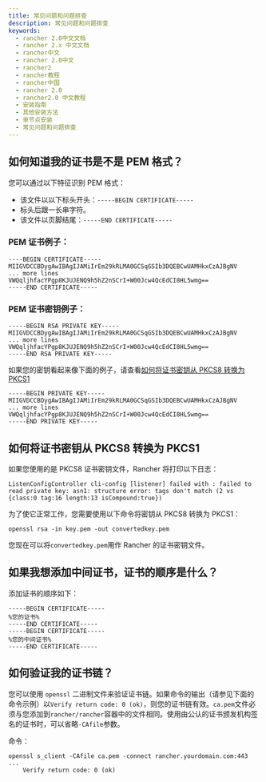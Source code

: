 ```yaml
---
title: 常见问题和问题排查
description: 常见问题和问题排查
keywords:
  - rancher 2.0中文文档
  - rancher 2.x 中文文档
  - rancher中文
  - rancher 2.0中文
  - rancher2
  - rancher教程
  - rancher中国
  - rancher 2.0
  - rancher2.0 中文教程
  - 安装指南
  - 其他安装方法
  - 单节点安装
  - 常见问题和问题排查
---
```


## 如何知道我的证书是不是 PEM 格式？

您可以通过以下特征识别 PEM 格式：

- 该文件以以下标头开头：`-----BEGIN CERTIFICATE-----`
- 标头后跟一长串字符。
- 该文件以页脚结尾：`-----END CERTIFICATE-----`

### PEM 证书例子：

```
----BEGIN CERTIFICATE-----
MIIGVDCCBDygAwIBAgIJAMiIrEm29kRLMA0GCSqGSIb3DQEBCwUAMHkxCzAJBgNV
... more lines
VWQqljhfacYPgp8KJUJENQ9h5hZ2nSCrI+W00Jcw4QcEdCI8HL5wmg==
-----END CERTIFICATE-----
```

### PEM 证书密钥例子：

```
-----BEGIN RSA PRIVATE KEY-----
MIIGVDCCBDygAwIBAgIJAMiIrEm29kRLMA0GCSqGSIb3DQEBCwUAMHkxCzAJBgNV
... more lines
VWQqljhfacYPgp8KJUJENQ9h5hZ2nSCrI+W00Jcw4QcEdCI8HL5wmg==
-----END RSA PRIVATE KEY-----
```

如果您的密钥看起来像下面的例子，请查看[如何将证书密钥从 PKCS8 转换为 PKCS1](#如何将证书密钥从-pkcs8-转换为-pkcs1)

```
-----BEGIN PRIVATE KEY-----
MIIGVDCCBDygAwIBAgIJAMiIrEm29kRLMA0GCSqGSIb3DQEBCwUAMHkxCzAJBgNV
... more lines
VWQqljhfacYPgp8KJUJENQ9h5hZ2nSCrI+W00Jcw4QcEdCI8HL5wmg==
-----END PRIVATE KEY-----
```

## 如何将证书密钥从 PKCS8 转换为 PKCS1

如果您使用的是 PKCS8 证书密钥文件，Rancher 将打印以下日志：

```
ListenConfigController cli-config [listener] failed with : failed to read private key: asn1: structure error: tags don't match (2 vs {class:0 tag:16 length:13 isCompound:true})
```

为了使它正常工作，您需要使用以下命令将密钥从 PKCS8 转换为 PKCS1：

```
openssl rsa -in key.pem -out convertedkey.pem
```

您现在可以将`convertedkey.pem`用作 Rancher 的证书密钥文件。

## 如果我想添加中间证书，证书的顺序是什么？

添加证书的顺序如下：

```
-----BEGIN CERTIFICATE-----
%您的证书%
-----END CERTIFICATE-----
-----BEGIN CERTIFICATE-----
%您的中间证书%
-----END CERTIFICATE-----
```

## 如何验证我的证书链？

您可以使用 `openssl` 二进制文件来验证证书链。如果命令的输出（请参见下面的命令示例）以`Verify return code: 0 (ok)`，则您的证书链有效。`ca.pem`文件必须与您添加到`rancher/rancher`容器中的文件相同。使用由公认的证书颁发机构签名的证书时，可以省略`-CAfile`参数。

命令：

```
openssl s_client -CAfile ca.pem -connect rancher.yourdomain.com:443
...
    Verify return code: 0 (ok)
```
